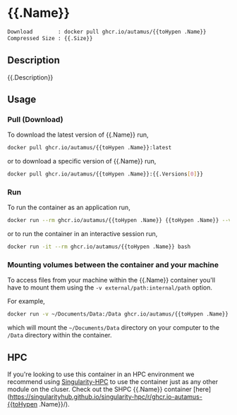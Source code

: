 # {{.Name}}
```bash 
Download        : docker pull ghcr.io/autamus/{{toHypen .Name}}
Compressed Size : {{.Size}}
```

## Description
{{.Description}}

## Usage
### Pull (Download)
To download the latest version of {{.Name}} run,

```bash
docker pull ghcr.io/autamus/{{toHypen .Name}}:latest
```

or to download a specific version of {{.Name}} run,

```bash
docker pull ghcr.io/autamus/{{toHypen .Name}}:{{.Versions[0]}}
```
### Run
To run the container as an application run,
```bash
docker run --rm ghcr.io/autamus/{{toHypen .Name}} {{toHypen .Name}} --version
```

or to run the container in an interactive session run,
```bash
docker run -it --rm ghcr.io/autamus/{{toHypen .Name}} bash
```

### Mounting volumes between the container and your machine
To access files from your machine within the {{.Name}} container you'll have to mount them using the `-v external/path:internal/path` option.

For example,
```bash
docker run -v ~/Documents/Data:/Data ghcr.io/autamus/{{toHypen .Name}} {{toHypen .Name}} /Data/myData.csv
```
which will mount the `~/Documents/Data` directory on your computer to the `/Data` directory within the container.

## HPC
If you're looking to use this container in an HPC environment we recommend using [Singularity-HPC](https://singularity-hpc.readthedocs.io) to use the container just as any other module on the cluser. Check out the SHPC {{.Name}} container [here](https://singularityhub.github.io/singularity-hpc/r/ghcr.io-autamus-{{toHypen .Name}}/).